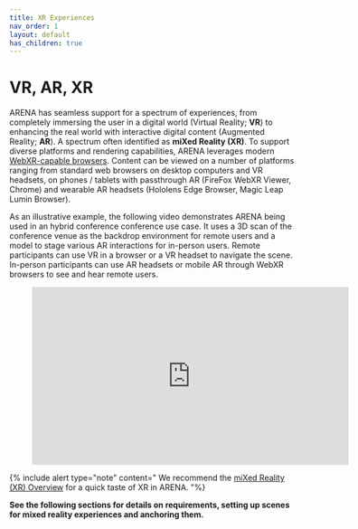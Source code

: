 ```yaml
---
title: XR Experiences
nav_order: 1
layout: default
has_children: true
---
```


# VR, AR, XR

ARENA has seamless support for a spectrum of experiences, from completely immersing the user in a digital world (Virtual Reality; **VR**) to enhancing the real world with interactive digital content (Augmented Reality; **AR**). A spectrum often identified as **miXed Reality (XR)**. To support diverse platforms and rendering capabilities, ARENA leverages modern [WebXR-capable browsers](https://www.w3.org/TR/webxr/). Content can be viewed on a number of platforms ranging from standard web browsers on desktop computers and VR headsets, on phones / tablets with passthrough AR (FireFox WebXR Viewer, Chrome) and wearable AR headsets (Hololens Edge Browser, Magic Leap Lumin Browser).

As an illustrative example, the following video demonstrates ARENA being used in an hybrid conference conference use case. It uses a 3D scan of the conference venue as the backdrop environment for remote users and a model to stage various AR interactions for in-person users. Remote participants can use VR in a browser or a VR headset to navigate the scene. In-person participants can use AR headsets or mobile AR through WebXR browsers to see and hear remote users.

<figure class="video_container">
  <iframe width="560" height="315" src="https://www.youtube-nocookie.com/embed/ydDAa2edIMI?autoplay=1&controls=0&showinfo=0&modestbranding=1&wmode=transparent&disablekb=1&rel=0&enablejsapi=1&widgetid=1&loop=1&mute=1" frameborder="0" allow="accelerometer; autoplay; clipboard-write; encrypted-media; gyroscope; picture-in-picture" allowfullscreen></iframe>
</figure>

{% include alert type="note" content="
We recommend the [miXed Reality (XR) Overview](/content/overview/xr) for a quick taste of XR in ARENA.
"%}

**See the following sections for details on requirements, setting up scenes for mixed reality experiences and anchoring them.**
